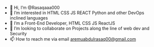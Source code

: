 - 👋 Hi, I’m @Rasaqaaa000
- 👀 I’m interested in HTML CSS JS REACT Python and other DevOps inclined languages
- 🌱 I’m a Front-End Developer, HTML CSS JS ReactJS
- 💞️ I’m looking to collaborate on Projects along the line of web dev and Security
- 📫 How to reach me via email aremuabdulrasaq00@gmail.com

<!---
Rasaqaaa000/Rasaqaaa000 is a ✨ special ✨ repository because its `README.md` (this file) appears on your GitHub profile.
You can click the Preview link to take a look at your changes.
--->
